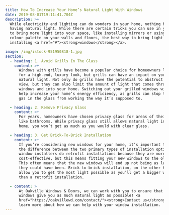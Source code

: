 ```yaml
---
title: How To Increase Your Home’s Natural Light With Windows
date: 2019-08-01T19:11:41.704Z
description: >+
  While electricity and lighting can do wonders in your home, nothing beats
  having natural light. While there are certain tricks you can use in your home
  to bring more light into your space, like installing mirrors or using a light
  colour palette on your walls and floors, the best way to bring light in is by
  installing <a href="#"><strong>windows</strong></a>.

image: /img/istock-951950818-1.jpg
section:
  - heading: 1. Avoid Grills In The Glass
    content: >+
      Windows with grills have become a popular choice for homeowners looking
      for a high-end, luxury look, but grills can have an impact on your home’s
      natural light. Not only do grills have the potential to obstruct your
      view, but they can also limit the amount of light that comes through your
      windows and into your home. Switching out your grilled windows will also
      help increase your home’s energy efficiency, as grills can stop the argon
      gas in the glass from working the way it’s supposed to.

  - heading: 2. Remove Privacy Glass
    content: >+
      For years, homeowners have chosen privacy glass for areas of their homes
      like bathrooms. While privacy glass still allows natural light into your
      home, you won’t get as much as you would with clear glass.

  - heading: 3. Get Brick-To-Brick Installation
    content: >+
      If you’re considering new windows for your home, it’s important to know
      the difference between the two primary types of installation options. Many
      window installers do retrofit installations because they are more
      cost-effective, but this means fitting your new windows to the old frames.
      This often means that the new windows will end up not being as large as
      they could have been. Brick-to-brick installation, on the other hand, will
      allow you to get the most light possible as you’ll get a bigger window
      than a retrofit installation.

  - content: >
      At Oakville Windows & Doors, we can work with you to ensure that your new
      windows give you as much natural light as possible! <a
      href="https://oakvillewd.com/contact/"><strong>Contact us</strong></a> to
      learn more about how we can help with your window installation.
---
```

